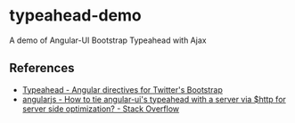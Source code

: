 # typeahead-demo

A demo of Angular-UI Bootstrap Typeahead with Ajax

## References

* [Typeahead - Angular directives for Twitter's Bootstrap](http://angular-ui.github.io/bootstrap/#/typeahead)
* [angularjs - How to tie angular-ui's typeahead with a server via $http for server side optimization? - Stack Overflow](http://stackoverflow.com/questions/15930339/how-to-tie-angular-uis-typeahead-with-a-server-via-http-for-server-side-optimi)
